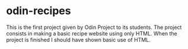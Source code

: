 # odin-recipes
This is the first project given by Odin Project to its students. The project consists in making a basic recipe website using only HTML. When the project is finished I should have shown basic use of HTML.
